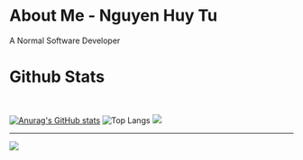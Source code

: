 # About Me - Nguyen Huy Tu

A Normal Software Developer


# Github Stats

<br/>

[![Anurag's GitHub stats](https://github-readme-stats.vercel.app/api?username=renadayne&show_icons=true&theme=radical)](https://github.com/anuraghazra/github-readme-stats)
![Top Langs](https://github-readme-stats.vercel.app/api/top-langs/?username=renadayne&hide_progress=true&show_icons=true&theme=radical)
![](https://github-readme-streak-stats.herokuapp.com/?user=zennomi&theme=dark&hide_border=false)<br/>
</p>

---
[![](https://visitcount.itsvg.in/api?id=renadayne&icon=7&color=9)](https://visitcount.itsvg.in)
